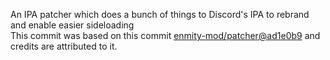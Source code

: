 An IPA patcher which does a bunch of things to Discord's IPA to rebrand and enable easier sideloading\
This commit was based on this commit [enmity-mod/patcher@ad1e0b9](https://github.com/enmity-mod/patcher/tree/ad1e0b9b178f89b2990b05efc9d5c2ad717896a6) and credits are attributed to it.
